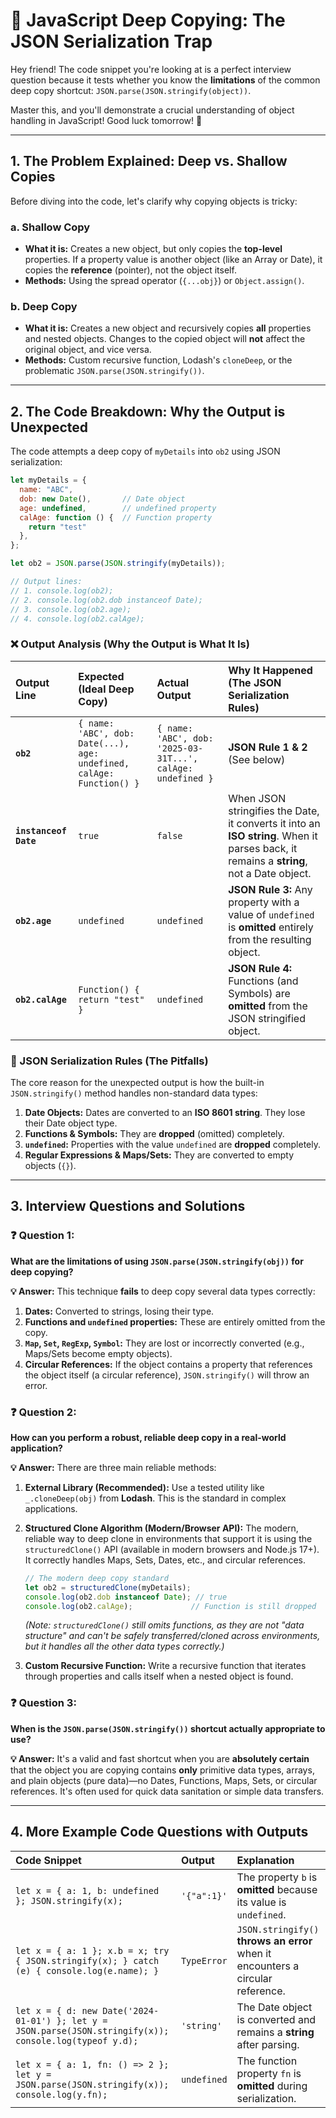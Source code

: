 # 🧊 JavaScript Deep Copying: The JSON Serialization Trap

Hey friend\! The code snippet you're looking at is a perfect interview question because it tests whether you know the **limitations** of the common deep copy shortcut: `JSON.parse(JSON.stringify(object))`.

Master this, and you'll demonstrate a crucial understanding of object handling in JavaScript\! Good luck tomorrow\! 🚀

-----

## 1\. The Problem Explained: Deep vs. Shallow Copies

Before diving into the code, let's clarify why copying objects is tricky:

### a. Shallow Copy

  * **What it is:** Creates a new object, but only copies the **top-level** properties. If a property value is another object (like an Array or Date), it copies the **reference** (pointer), not the object itself.
  * **Methods:** Using the spread operator (`{...obj}`) or `Object.assign()`.

### b. Deep Copy

  * **What it is:** Creates a new object and recursively copies **all** properties and nested objects. Changes to the copied object will **not** affect the original object, and vice versa.
  * **Methods:** Custom recursive function, Lodash's `cloneDeep`, or the problematic `JSON.parse(JSON.stringify())`.

-----

## 2\. The Code Breakdown: Why the Output is Unexpected

The code attempts a deep copy of `myDetails` into `ob2` using JSON serialization:

```javascript
let myDetails = {
  name: "ABC",
  dob: new Date(),       // Date object
  age: undefined,        // undefined property
  calAge: function () {  // Function property
    return "test"
  },
};

let ob2 = JSON.parse(JSON.stringify(myDetails));

// Output lines:
// 1. console.log(ob2);
// 2. console.log(ob2.dob instanceof Date);
// 3. console.log(ob2.age);
// 4. console.log(ob2.calAge);
```

### ❌ Output Analysis (Why the Output is What It Is)

| Output Line | Expected (Ideal Deep Copy) | Actual Output | Why It Happened (The JSON Serialization Rules) |
| :--- | :--- | :--- | :--- |
| **`ob2`** | `{ name: 'ABC', dob: Date(...), age: undefined, calAge: Function() }` | `{ name: 'ABC', dob: '2025-03-31T...', calAge: undefined }` | **JSON Rule 1 & 2** (See below) |
| **`instanceof Date`** | `true` | `false` | When JSON stringifies the Date, it converts it into an **ISO string**. When it parses back, it remains a **string**, not a Date object. |
| **`ob2.age`** | `undefined` | `undefined` | **JSON Rule 3:** Any property with a value of `undefined` is **omitted** entirely from the resulting object. |
| **`ob2.calAge`** | `Function() { return "test" }` | `undefined` | **JSON Rule 4:** Functions (and Symbols) are **omitted** from the JSON stringified object. |

### 🔑 JSON Serialization Rules (The Pitfalls)

The core reason for the unexpected output is how the built-in `JSON.stringify()` method handles non-standard data types:

1.  **Date Objects:** Dates are converted to an **ISO 8601 string**. They lose their Date object type.
2.  **Functions & Symbols:** They are **dropped** (omitted) completely.
3.  **`undefined`:** Properties with the value `undefined` are **dropped** completely.
4.  **Regular Expressions & Maps/Sets:** They are converted to empty objects (`{}`).

-----

## 3\. Interview Questions and Solutions

### ❓ Question 1:

**What are the limitations of using `JSON.parse(JSON.stringify(obj))` for deep copying?**

**💡 Answer:**
This technique **fails** to deep copy several data types correctly:

1.  **Dates:** Converted to strings, losing their type.
2.  **Functions and `undefined` properties:** These are entirely omitted from the copy.
3.  **`Map`, `Set`, `RegExp`, `Symbol`:** They are lost or incorrectly converted (e.g., Maps/Sets become empty objects).
4.  **Circular References:** If the object contains a property that references the object itself (a circular reference), `JSON.stringify()` will throw an error.

### ❓ Question 2:

**How can you perform a robust, reliable deep copy in a real-world application?**

**💡 Answer:**
There are three main reliable methods:

1.  **External Library (Recommended):** Use a tested utility like `_.cloneDeep(obj)` from **Lodash**. This is the standard in complex applications.

2.  **Structured Clone Algorithm (Modern/Browser API):** The modern, reliable way to deep clone in environments that support it is using the `structuredClone()` API (available in modern browsers and Node.js $17+$). It correctly handles Maps, Sets, Dates, etc., and circular references.

    ```javascript
    // The modern deep copy standard
    let ob2 = structuredClone(myDetails); 
    console.log(ob2.dob instanceof Date); // true
    console.log(ob2.calAge);             // Function is still dropped
    ```

    *(Note: `structuredClone()` still omits functions, as they are not "data structure" and can't be safely transferred/cloned across environments, but it handles all the other data types correctly.)*

3.  **Custom Recursive Function:** Write a recursive function that iterates through properties and calls itself when a nested object is found.

### ❓ Question 3:

**When is the `JSON.parse(JSON.stringify())` shortcut actually appropriate to use?**

**💡 Answer:**
It's a valid and fast shortcut when you are **absolutely certain** that the object you are copying contains **only** primitive data types, arrays, and plain objects (pure data)—no Dates, Functions, Maps, Sets, or circular references. It's often used for quick data sanitation or simple data transfers.

-----

## 4\. More Example Code Questions with Outputs

| Code Snippet | Output | Explanation |
| :--- | :--- | :--- |
| `let x = { a: 1, b: undefined }; JSON.stringify(x);` | `'{"a":1}'` | The property `b` is **omitted** because its value is `undefined`. |
| `let x = { a: 1 }; x.b = x; try { JSON.stringify(x); } catch (e) { console.log(e.name); }` | `TypeError` | `JSON.stringify()` **throws an error** when it encounters a circular reference. |
| `let x = { d: new Date('2024-01-01') }; let y = JSON.parse(JSON.stringify(x)); console.log(typeof y.d);` | `'string'` | The Date object is converted and remains a **string** after parsing. |
| `let x = { a: 1, fn: () => 2 }; let y = JSON.parse(JSON.stringify(x)); console.log(y.fn);` | `undefined` | The function property `fn` is **omitted** during serialization. |